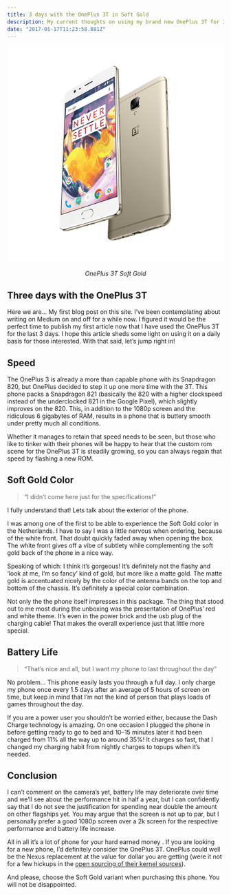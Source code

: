 ```yaml
---
title: 3 days with the OnePlus 3T in Soft Gold
description: My current thoughts on using my brand new OnePlus 3T for 3 full days
date: "2017-01-17T11:23:58.881Z"
---
```


![OnePlus 3T Soft Gold](./oneplus_3t.png)

<p style="text-align: center;"><em>OnePlus 3T Soft Gold</em><p>

## Three days with the OnePlus 3T

Here we are… My first blog post on this site. I’ve been contemplating about writing on Medium on and off for a while now. I figured it would be the perfect time to publish my first article now that I have used the OnePlus 3T for the last 3 days. I hope this article sheds some light on using it on a daily basis for those interested. With that said, let’s jump right in!

## Speed

The OnePlus 3 is already a more than capable phone with its Snapdragon 820, but OnePlus decided to step it up one more time with the 3T. This phone packs a Snapdragon 821 (basically the 820 with a higher clockspeed instead of the underclocked 821 in the Google Pixel), which slightly improves on the 820. This, in addition to the 1080p screen and the ridiculous 6 gigabytes of RAM, results in a phone that is buttery smooth under pretty much all conditions.

Whether it manages to retain that speed needs to be seen, but those who like to tinker with their phones will be happy to hear that the custom rom scene for the OnePlus 3T is steadily growing, so you can always regain that speed by flashing a new ROM.

## Soft Gold Color

> “I didn’t come here just for the specifications!”

I fully understand that! Lets talk about the exterior of the phone.

I was among one of the first to be able to experience the Soft Gold color in the Netherlands. I have to say I was a little nervous when ordering, because of the white front. That doubt quickly faded away when opening the box. The white front gives off a vibe of subtlety while complementing the soft gold back of the phone in a nice way.

Speaking of which: I think it’s gorgeous! It’s definitely not the flashy and ‘look at me, I’m so fancy’ kind of gold, but more like a matte gold. The matte gold is accentuated nicely by the color of the antenna bands on the top and bottom of the chassis. It’s definitely a special color combination.

Not only the the phone itself impresses in this package. The thing that stood out to me most during the unboxing was the presentation of OnePlus’ red and white theme. It’s even in the power brick and the usb plug of the charging cable! That makes the overall experience just that little more special.

## Battery Life

> “That’s nice and all, but I want my phone to last throughout the day”

No problem… This phone easily lasts you through a full day. I only charge my phone once every 1.5 days after an average of 5 hours of screen on time, but keep in mind that I’m not the kind of person that plays loads of games throughout the day.

If you are a power user you shouldn’t be worried either, because the Dash Charge technology is amazing. On one occasion I plugged the phone in before getting ready to go to bed and 10–15 minutes later it had been charged from 11% all the way up to around 35%! It charges so fast, that I changed my charging habit from nightly charges to topups when it’s needed.

## Conclusion

I can’t comment on the camera’s yet, battery life may deteriorate over time and we’ll see about the performance hit in half a year, but I can confidently say that I do not see the justification for spending near double the amount on other flagships yet. You may argue that the screen is not up to par, but I personally prefer a good 1080p screen over a 2k screen for the respective performance and battery life increase.

All in all it’s a lot of phone for your hard earned money . If you are looking for a new phone, I’d definitely consider the OnePlus 3T. OnePlus could well be the Nexus replacement at the value for dollar you are getting (were it not for a few hickups in the [open sourcing of their kernel sources](https://www.xda-developers.com/xda-developers-urges-oneplus-to-comply-with-gplv2-and-release-kernel-sources/)).

And please, choose the Soft Gold variant when purchasing this phone. You will not be disappointed.
